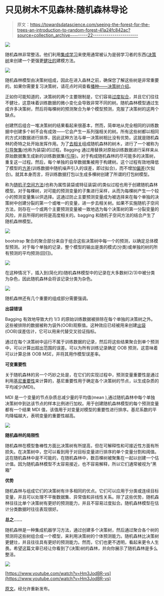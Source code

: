 # 只见树木不见森林:随机森林导论

> 原文：<https://towardsdatascience.com/seeing-the-forest-for-the-trees-an-introduction-to-random-forest-41a24fc842ac?source=collection_archive---------22----------------------->

![](img/32a0c50a3b788c7890459592c4122dd5.png)

随机森林非常整洁。他们利用[集成学习](https://en.wikipedia.org/wiki/Ensemble_learning)来使用通常被认为是弱学习者的东西([决策树](https://en.wikipedia.org/wiki/Decision_tree_learning)来创建一个更强更[健壮的](https://en.wikipedia.org/wiki/Robust_statistics#Definition)建模方法。

![](img/2bcec004ec18110c1561364b5bf6bb83.png)

随机森林模型由决策树组成，因此在进入森林之前，确保您了解这些树是非常重要的。如果你需要复习决策树，请花点时间查看[播种——决策树介绍](https://community.alteryx.com/t5/Alteryx-Knowledge-Base/Planting-Seeds-An-Introduction-to-Decision-Trees/ta-p/134623)。

正如你可能知道的，决策树的两个主要限制是，它们容易[过度拟合](https://en.wikipedia.org/wiki/Overfitting)，并且它们往往不健壮，这意味着训练数据的微小变化会导致非常不同的树。随机森林模型通过生成许多决策树，然后将每棵树的预测聚合为单个模型预测，克服了决策树的这两个缺点。

创建然后组合一堆决策树的结果看起来很基本，然而，简单地从完全相同的训练数据中创建多个树不会有成效——它会产生一系列强相关的树。所有这些树都以相同的方式对数据进行排序，因此这种方法与单一决策树相比没有优势。这就是随机森林的奇特之处开始发挥作用。为了[去相关](https://en.wikipedia.org/wiki/Decorrelation)组成随机森林的树木，进行了一个被称为[引导聚集](https://en.wikipedia.org/wiki/Bootstrap_aggregating)(也称为装袋)的过程。Bagging 通过用替换对原始训练数据进行采样来从原始数据集生成新的训练数据集([引导](https://en.wikipedia.org/wiki/Bootstrapping_(statistics)))。对于构成随机森林的尽可能多的决策树，重复这一过程。然后，每个单独的自举数据集被用于构建树。这个过程有效地降低了模型的[方差](https://en.wikipedia.org/wiki/Bias%E2%80%93variance_tradeoff)(训练数据中随机噪声引入的误差，即过拟合)，而不增加[偏差](https://en.wikipedia.org/wiki/Bias%E2%80%93variance_tradeoff)(欠拟合)。就其本身而言，将训练数据打包以生成多棵树创建了所谓的打包树模型。

称为[随机子空间方法](https://en.wikipedia.org/wiki/Random_subspace_method)(也称为属性装袋或特征装袋)的类似过程也用于创建随机森林模型。对于每棵树，对可能的预测变量的子集进行采样，从而为每棵树产生一个较小的预测变量集以供选择。这通过防止主要预测变量成为被选择来在每个单独的决策树中创建分裂的第一个或唯一的变量，进一步去相关树。如果不实施随机子空间方法，则存在一个或两个主要预测变量被一致地选为每个决策树的第一分裂变量的风险，并且所得的树将是高度相关的。bagging 和随机子空间方法的结合产生了随机森林模型。

![](img/71eb647503bb2968ef0d71cdd1db0e52.png)

bootstrap 聚合的聚合部分来自于组合这些决策树中每一个的预测，以确定总体模型预测。对于每个单独的记录，整个模型的输出是类的模式(分类)或单独的树的所有预测的平均预测(回归)。

![](img/f8960264eb74c53408309124689bae29.png)

在这种情况下，插入到(简化的)随机森林模型中的记录在大多数树(2/3)中被分类为杂色，因此随机森林会将该记录分类为杂色。

![](img/a7362e67b4076cfc6cfaa169d89dc1e8.png)

随机森林还有几个重要的组成部分需要强调。

**出袋错误**

Bagging 有效地导致大约 1/3 的原始训练数据被排除在每个单独的决策树之外。这些被排除的数据被称为袋外(OOB)观察值。这种效应已经被用来创建[出袋](https://en.wikipedia.org/wiki/Out-of-bag_error) (OOB)误差估计，它可以用来代替交叉验证指标。

通过在每个决策树中运行不属于训练数据的记录，然后将这些结果聚合到单个预测中，可以计算出超出范围的误差。可以为所有训练记录确定 OOB 预测，这意味着可以计算总体 OOB MSE，并将其用作模型误差率。

**可变重要性**

关于随机森林的另一个巧妙之处是，在它们的实现过程中，预测变量重要性是通过利用[基尼重要性](https://en.wikipedia.org/wiki/Decision_tree_learning#Gini_impurity)来计算的，基尼重要性用于确定各个决策树的节点，以生成杂质的平均减少(MDI)。

MDI 是一个变量的节点杂质总减少量的平均值(mean ),通过随机森林中每个单独决策树中到达该节点的样本比例进行加权。用于创建随机森林模型的每个预测变量都有一个结果 MDI 值，该值用于对变量对模型的重要性进行排序。基尼系数的平均降幅越大，表明变量的重要性越高。

![](img/8b1c0a4e2c2cda1ea3f219c9ad9a6975.png)

**随机森林的局限性**

随机森林在模型鲁棒性方面比决策树有所提高，但在可解释性和可接近性方面有所损失。在决策树中，您可以看到用于对目标变量进行排序的单个变量分割和阈值。这在随机森林中是不可能的，在随机森林中，数百棵树被聚集在一起以创建一个估计值。因为随机森林模型不太容易接近，也不容易解释，所以它们通常被视为“黑箱”

**优势**

随机森林与组成它们的决策树有许多相同的优点。它们可以应用于分类或连续目标变量，并且可以处理不平衡数据集、异常值和非线性关系。除了这些优势，随机森林往往比单个决策树有更好的预测能力，并且不容易过度拟合。随机森林模型在估计分类数据时往往表现很好。

**总之……**

随机森林是一种集成机器学习方法，通过创建多个决策树，然后通过聚合各个树的预测将这些树组合成一个模型，来利用决策树的个体预测能力。随机森林比决策树更健壮，并且往往具有更好的预测能力。然而，它们也更不透明，看起来更令人生畏。希望这篇文章已经让你看到了(决策)树的森林，并向你展示了随机森林是多么整洁。

![](img/22ab88cd4af775faf40f7e05d26075d6.png)

[https://www.youtube.com/watch?v=Hm3JodBR-vs](https://www.youtube.com/watch?v=Hm3JodBR-vs)

[原文](https://community.alteryx.com/t5/Alteryx-Designer-Knowledge-Base/Seeing-the-Forest-for-the-Trees-An-Introduction-to-Random-Forest/ta-p/158062)。经允许重新发布。